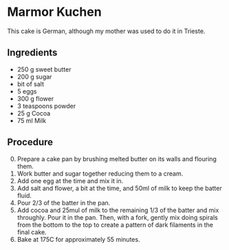 # Marmor Kuchen

This cake is German, although my mother was used to do it in Trieste.

## Ingredients

- 250 g  sweet butter
- 200 g  sugar
- bit of salt
- 5      eggs
- 300 g  flower
- 3 teaspoons powder
- 25  g  Cocoa
- 75  ml Milk

## Procedure

0. Prepare a cake pan by brushing melted butter on its walls and flouring them.
1. Work butter and sugar together reducing them to a cream.
2. Add one egg at the time and mix it in.
3. Add salt and flower, a bit at the time, and 50ml of milk to keep the batter fluid.
4. Pour 2/3 of the batter in the pan.
6. Add cocoa and 25mul of milk to the remaining 1/3 of the batter and mix throughly. Pour it in the pan. Then, with a fork, gently mix doing spirals from the bottom to the top to create a pattern of dark filaments in the final cake.
7. Bake at 175C for approximately 55 minutes.